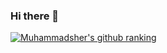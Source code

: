 ### Hi there 👋

[![Muhammadsher's github ranking](https://github-readme-ranking.vercel.app/api/rank?username=Muhammadsher&country_code=uzbekistan)](https://github.com/Muhammadsher/github-readme-ranking)

